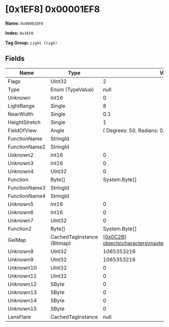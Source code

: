 # [0x1EF8] 0x00001EF8

**Name:** ```0x00001EF8```

**Index:** ```0x1EF8```

**Tag Group:** ```Light (ligh)```

## Fields

Name	| Type	| Value
---	|---	|---	|
Flags	|UInt32	|2
Type	|Enum (TypeValue)	|null
Unknown	|Int16	|0
LightRange	|Single	|8
NearWidth	|Single	|0.1
HeightStretch	|Single	|1
FieldOfView	|Angle	|{ Degrees: 50, Radians: 0.8726646 }
FunctionName	|StringId	|
FunctionName2	|StringId	|
Unknown2	|Int16	|0
Unknown3	|Int16	|0
Unknown4	|UInt32	|0
Function	|Byte[]	|System.Byte[]
FunctionName3	|StringId	|
FunctionName4	|StringId	|
Unknown5	|Int16	|0
Unknown6	|Int16	|0
Unknown7	|UInt32	|0
Function2	|Byte[]	|System.Byte[]
GelMap	|CachedTagInstance (Bitmap)	|[[0x0C2B] objects\characters\masterchief\bitmaps\flashlight_gel](../Bitmap/0C2B.md)
Unknown8	|UInt32	|1065353216
Unknown9	|UInt32	|1065353216
Unknown10	|UInt32	|0
Unknown11	|UInt32	|0
Unknown12	|SByte	|0
Unknown13	|SByte	|0
Unknown14	|SByte	|0
Unknown15	|SByte	|0
LensFlare	|CachedTagInstance	|null


